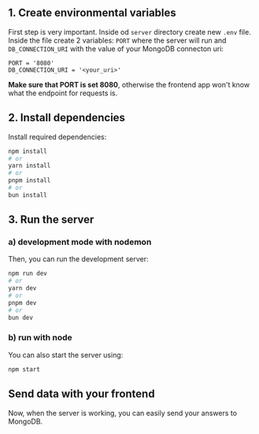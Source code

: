 ## 1. Create environmental variables
First step is very important. Inside od `server` directory create new `.env` file. Inside the file create 2 variables: `PORT` where the server will run and `DB_CONNECTION_URI` with the value of your MongoDB connecton uri:
```
PORT = '8080'
DB_CONNECTION_URI = '<your_uri>'
```
<b>Make sure that PORT is set 8080</b>, otherwise the frontend app won't know what the endpoint for requests is.


## 2. Install dependencies
Install required dependencies:
```bash
npm install
# or
yarn install
# or
pnpm install
# or
bun install
```

## 3. Run the server

### a) development mode with nodemon
Then, you can run the development server:

```bash
npm run dev
# or
yarn dev
# or
pnpm dev
# or
bun dev
```


### b) run with node
You can also start the server using:

```bash
npm start
```

## Send data with your frontend
Now, when the server is working, you can easily send your answers to MongoDB.